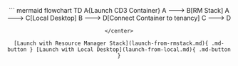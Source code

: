 <center>
``` mermaid
flowchart TD
    A{Launch 
    CD3 Container}
    A ---> B[RM Stack]
    A ---> C[Local Desktop]
    B ---> D[Connect Container to tenancy]
    C ---> D

    
```
</center>

[Launch with Resource Manager Stack](launch-from-rmstack.md){ .md-button } [Launch with Local Desktop](launch-from-local.md){ .md-button }